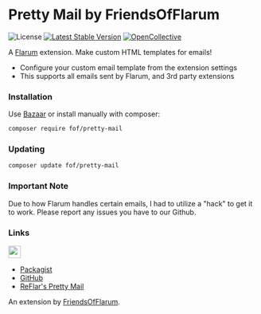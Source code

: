 # Pretty Mail by FriendsOfFlarum

![License](https://img.shields.io/badge/license-MIT-blue.svg) [![Latest Stable Version](https://img.shields.io/packagist/v/fof/pretty-mail.svg)](https://packagist.org/packages/fof/pretty-mail) [![OpenCollective](https://img.shields.io/badge/opencollective-fof-blue.svg)](https://opencollective.com/fof/donate)

A [Flarum](http://flarum.org) extension. Make custom HTML templates for emails!

- Configure your custom email template from the extension settings
- This supports all emails sent by Flarum, and 3rd party extensions

### Installation

Use [Bazaar](https://discuss.flarum.org/d/5151-flagrow-bazaar-the-extension-marketplace) or install manually with composer:

```sh
composer require fof/pretty-mail
```

### Updating

```sh
composer update fof/pretty-mail
```

### Important Note 

Due to how Flarum handles certain emails, I had to utilize a "hack" to get it to work. Please report any issues you have to our Github.

### Links

[<img src="https://opencollective.com/fof/donate/button@2x.png?color=blue" height="25" />](https://opencollective.com/fof/donate)

- [Packagist](https://packagist.org/packages/fof/pretty-mail)
- [GitHub](https://github.com/packages/FriendsOfFlarum/pretty-mail)
- [ReFlar's Pretty Mail](https://packagist.org/packages/reflar/pretty-mail)

An extension by [FriendsOfFlarum](https://github.com/FriendsOfFlarum).
